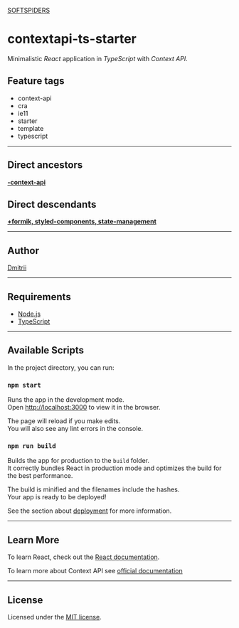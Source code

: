 [SOFTSPIDERS](https://github.com/softspiders/softspiders)

# contextapi-ts-starter

Minimalistic *React* application in *TypeScript* with *Context API*.

## Feature tags

- context-api
- cra
- ie11
- starter
- template
- typescript

---
## Direct ancestors
[**-context-api**](https://github.com/softspiders/cra-ts-ie11-starter)

## Direct descendants
[**+formik, styled-components, state-management**](https://github.com/softspiders/cra-contextapi-formik-sc-sm-ts-starter)

---
## Author

[Dmitrii](https://github.com/dmitrii92)

---

## Requirements

* [Node.js](https://nodejs.org/en/download/package-manager/)
* [TypeScript](https://www.typescriptlang.org/)

---

## Available Scripts

In the project directory, you can run:

### `npm start`

Runs the app in the development mode.<br />
Open [http://localhost:3000](http://localhost:3000) to view it in the browser.

The page will reload if you make edits.<br />
You will also see any lint errors in the console.

### `npm run build`

Builds the app for production to the `build` folder.<br />
It correctly bundles React in production mode and optimizes the build for the best performance.

The build is minified and the filenames include the hashes.<br />
Your app is ready to be deployed!

See the section about [deployment](https://facebook.github.io/create-react-app/docs/deployment) for more information.

---

## Learn More

To learn React, check out the [React documentation](https://reactjs.org/).

To learn more about Context API see [official documentation](https://reactjs.org/docs/context.html)

---

## License

Licensed under the [MIT license](./LICENSE).

